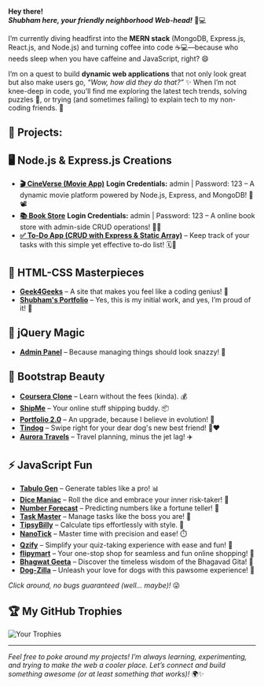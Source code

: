 **Hey there!**  
***Shubham here, your friendly neighborhood Web-head!*** 👋💻 

I’m currently diving headfirst into the **MERN stack** (MongoDB, Express.js, React.js, and Node.js) and turning coffee into code ☕💻—because who needs sleep when you have caffeine and JavaScript, right? 😄

I’m on a quest to build **dynamic web applications** that not only look great but also make users go, *“Wow, how did they do that?”* ✨ When I’m not knee-deep in code, you’ll find me exploring the latest tech trends, solving puzzles 🧩, or trying (and sometimes failing) to explain tech to my non-coding friends. 🤔

## **🚀 Projects:**

## **🖥️ Node.js & Express.js Creations**
- **[🎬 CineVerse (Movie App)](https://movies-zsd5.onrender.com)**
  **Login Credentials:** admin | Password: 123 – A dynamic movie platform powered by Node.js, Express, and MongoDB! 🎥📽️
- **[📚 Book Store](https://book-store-rm76.onrender.com/)**
  **Login Credentials:** admin | Password: 123 – A online book store with admin-side CRUD operations! 📖📘
- **[✅ To-Do App (CRUD with Express & Static Array)](https://to-do-list-m5w9.onrender.com/)** – Keep track of your tasks with this simple yet effective to-do list! 🗓️📝

## **🎨 HTML-CSS Masterpieces** 
- **[Geek4Geeks](https://geek4geeks.netlify.app)** – A site that makes you feel like a coding genius! 🧠
- **[Shubham's Portfolio](https://shubham-parekh01.netlify.app)** – Yes, this is my initial work, and yes, I’m proud of it! 🌟

## **📜 jQuery Magic** 
- **[Admin Panel](https://admin-panel04.netlify.app)** – Because managing things should look snazzy! 💼

## **📌 Bootstrap Beauty** 
- **[Coursera Clone](https://coursera-clone04.netlify.app)** – Learn without the fees (kinda). 💰
- **[ShipMe](https://shipme04.netlify.app)** – Your online stuff shipping buddy. 📦
- **[Portfolio 2.0](https://shubham-parekh02.netlify.app)** – An upgrade, because I believe in evolution! 🔄
- **[Tindog](https://tindog04.netlify.app)** – Swipe right for your dear dog's new best friend! 🐶❤️
- **[Aurora Travels](https://aurora-travels.netlify.app)** – Travel planning, minus the jet lag! ✈️

## **⚡ JavaScript Fun** 
- **[Tabulo Gen](https://tabulo-gen.netlify.app)** – Generate tables like a pro! 📊
- **[Dice Maniac](https://dice-maniac.netlify.app)** – Roll the dice and embrace your inner risk-taker! 🎲
- **[Number Forecast](https://number-forcast.netlify.app)** – Predicting numbers like a fortune teller! 🔮
- **[Task Master](https://task-master04.netlify.app)** – Manage tasks like the boss you are! 👑
- **[TipsyBilly](https://tipsy-billy.netlify.app)** – Calculate tips effortlessly with style. 💸
- **[NanoTick](https://nanotick.netlify.app/)** – Master time with precision and ease! ⏱️
- **[Qzify](https://qzify.netlify.app/)** – Simplify your quiz-taking experience with ease and fun! 📝
- **[flipymart](https://flipymart.netlify.app/)** – Your one-stop shop for seamless and fun online shopping! 🛒
- **[Bhagwat Geeta](https://bgeeta.netlify.app/)** – Discover the timeless wisdom of the Bhagavad Gita! 📜
- **[Dog-Zilla](https://dog-zilla.netlify.app/)** – Unleash your love for dogs with this pawsome experience! 🐾

*Click around, no bugs guaranteed (well... maybe)!* 😜

## **🏆 My GitHub Trophies**

![Your Trophies](https://github-profile-trophy.vercel.app/?username=yourusername)

---

*Feel free to poke around my projects! I’m always learning, experimenting, and trying to make the web a cooler place. Let’s connect and build something awesome (or at least something that works)!* 🌍✨

